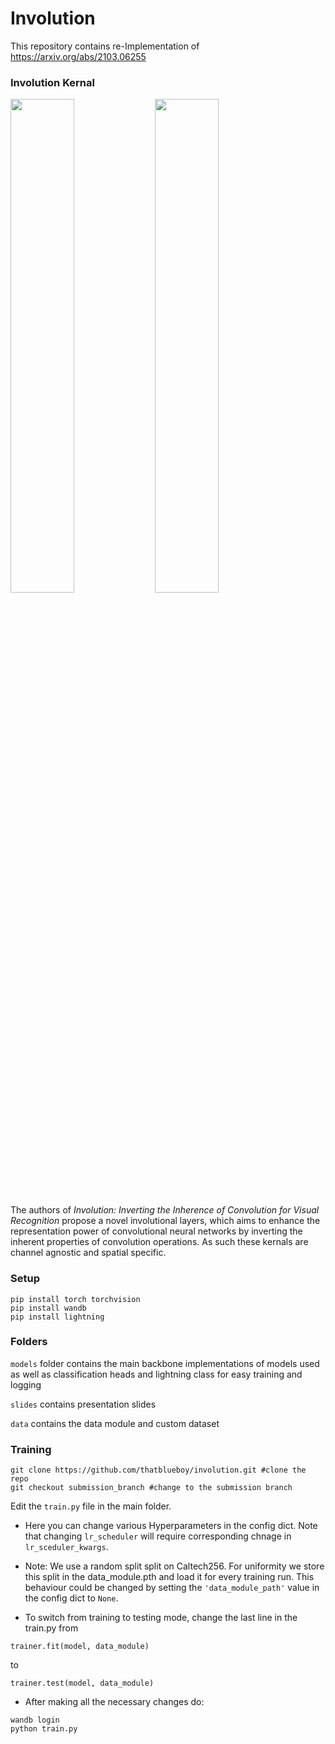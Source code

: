 # Involution
This repository contains re-Implementation of https://arxiv.org/abs/2103.06255

### Involution Kernal

<img src="https://github.com/thatblueboy/involution/assets/100462736/43bca57d-6cee-403d-91d8-68cc83a97a86" width="45%"></img> <img src="https://github.com/thatblueboy/involution/assets/100462736/cc45de86-83c1-4eb7-abb8-e48f4b8f0637" width="45%"></img> 


The authors of _Involution: Inverting the Inherence of Convolution for Visual Recognition_ propose a novel involutional layers, which aims to enhance the representation power of convolutional neural networks by inverting the inherent properties of convolution operations. As such these kernals are channel agnostic and spatial specific.
### Setup
```
pip install torch torchvision
pip install wandb
pip install lightning
```

### Folders

```models``` folder contains the main backbone implementations of models used as well as classification heads and lightning class for easy training and logging

```slides``` contains presentation slides

```data``` contains the data module and custom dataset

### Training

```
git clone https://github.com/thatblueboy/involution.git #clone the repo
git checkout submission_branch #change to the submission branch
```
Edit the ```train.py``` file in the main folder. 

- Here you can change various Hyperparameters in the config dict. Note that changing ```lr_scheduler``` will require corresponding chnage in ```lr_sceduler_kwargs```.

- Note: We use a random split split on Caltech256. For uniformity we store this split in the data_module.pth and load it for every training run. This behaviour could be changed by setting the ```'data_module_path'``` value in the config dict to ```None```.


- To switch from training to testing mode, change the last line in the train.py from
```
trainer.fit(model, data_module)
```
to
```
trainer.test(model, data_module)
```
- After making all the necessary changes do:
```
wandb login
python train.py
```
